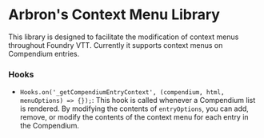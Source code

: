 # Arbron's Context Menu Library

This library is designed to facilitate the modification of context menus throughout Foundry VTT. Currently it supports context menus on Compendium entries.


### Hooks
- `Hooks.on('_getCompendiumEntryContext', (compendium, html, menuOptions) => {});`: This hook is called whenever a Compendium list is rendered. By modifying the contents of `entryOptions`, you can add, remove, or modify the contents of the context menu for each entry in the Compendium.
